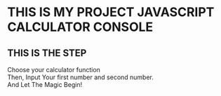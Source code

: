 # THIS IS MY PROJECT JAVASCRIPT CALCULATOR CONSOLE

## THIS IS THE STEP
Choose your calculator function
<br>
Then, Input Your first number and  second number.
<br>
And Let The Magic Begin!